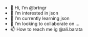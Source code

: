 - 👋 Hi, I’m @brtngr
- 👀 I’m interested in json
- 🌱 I’m currently learning json
- 💞️ I’m looking to collaborate on ...
- 📫 How to reach me ig @ali.barata



<!---
brtngr/brtngr is a ✨ special ✨ repository because its `README.md` (this file) appears on your GitHub profile.
You can click the Preview link to take a look at your changes.
--->
